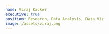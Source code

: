 ```yaml
---
name: Viraj Kacker
executive: true
position: Research, Data Analysis, Data Viz
image: /assets/viraj.png
---
```

